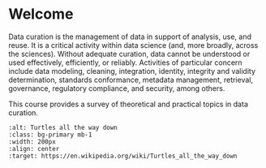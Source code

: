 # Welcome


Data curation is the management of data in support of analysis, use, and reuse.
It is a critical activity within data science (and, more broadly, across the
sciences). Without adequate curation, data cannot be understood or used effectively,
efficiently, or reliably. Activities of particular concern include data
modeling, cleaning, integration, identity, integrity and validity determination,
standards conformance, metadata management, retrieval, governance, regulatory
compliance, and security, among others.

This course provides a survey of theoretical and practical topics in data
curation.

```{image} turtles_all_the_way_down.jpg
:alt: Turtles all the way down
:class: bg-primary mb-1
:width: 200px
:align: center
:target: https://en.wikipedia.org/wiki/Turtles_all_the_way_down
```

